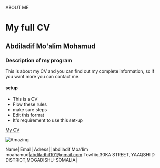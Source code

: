 ABOUT ME
# My full CV


## Abdiladif Mo'alim Mohamud

### Description of my program

This is about my CV and you can find out my complete information, so if you want more you can contact me.

#### setup
 * This is a CV
 * Flow these rules
 * make sure steps
 * Edit this format
 * It's requirement to use this set-up

[My CV](https://github.com/abdiladhif/my_cvv)


![Amazing](https://scontent.fmgq1-1.fna.fbcdn.net/v/t1.6435-9/243557339_1162441207619994_3251796308122749554_n.jpg?_nc_cat=100&ccb=1-5&_nc_sid=e3f864&_nc_ohc=F4D7dzLpazEAX9sE6e2&_nc_ht=scontent.fmgq1-1.fna&oh=bc603c9b85021d04e85430fc481b67c1&oe=6179EB3F)


Name|                      Email|                    Adress|
|abdiladif Moa'lim moahamud|abdiladhif101@gmail.com Towfiiq,30KA STREET, YAAQSHIID DISTRICT,MOGADISHU-SOMALIA|
